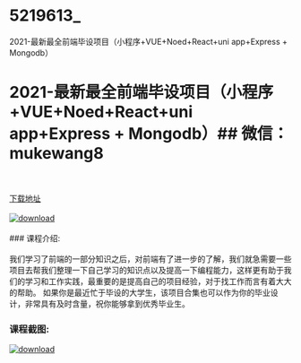 # 5219613_
2021-最新最全前端毕设项目（小程序+VUE+Noed+React+uni app+Express + Mongodb）
# 2021-最新最全前端毕设项目（小程序+VUE+Noed+React+uni app+Express + Mongodb）## 微信：mukewang8
<br/></br>[下载地址](http://www.36tz.cn/article/5219613 "下载地址")
<br/></br>[![download](http://36tz.cn/muke_img/2021_04_1-62-300x221.png "下载地址")](http://www.36tz.cn/article/5219613 "下载地址")
<br/></br>### 课程介绍:<br/></br>我们学习了前端的一部分知识之后，对前端有了进一步的了解，我们就急需要一些项目去帮我们整理一下自己学习的知识点以及提高一下编程能力，这样更有助于我们的学习和工作实践，最重要的是提高自己的项目经验，对于找工作而言有着大大的帮助。
如果你是最近忙于毕设的大学生，该项目合集也可以作为你的毕业设计，非常具有及时含量，祝你能够拿到优秀毕业生。

### 课程截图:
[![download](http://36tz.cn/muke_img/2021_04_2-66.png "下载地址")](http://www.36tz.cn/article/5219613 "下载地址")
